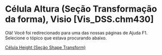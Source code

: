 
# Célula Altura (Seção Transformação da forma), Visio [Vis_DSS.chm430]

Olá! Você foi redirecionado para uma das nossas páginas de Ajuda F1. Selecione o tópico que estava procurando abaixo.

[Célula Height (Seção Shape Transform)](http://msdn.microsoft.com/library/194d5beb-c705-f567-84de-8305c41081a8%28Office.15%29.aspx)
